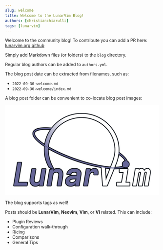 ```yaml
---
slug: welcome
title: Welcome to the LunarVim Blog!
authors: [christianchiarulli]
tags: [lunarvim]
---
```


Welcome to the community blog! To contribute you can add a PR here: [lunarvim.org github](https://github.com/LunarVim/lunarvim.org) 

Simply add Markdown files (or folders) to the `blog` directory.

Regular blog authors can be added to `authors.yml`.

The blog post date can be extracted from filenames, such as:

- `2022-09-30-welcome.md`
- `2022-09-30-welcome/index.md`

A blog post folder can be convenient to co-locate blog post images:

![LunarVim Logo](./lunarvim_logo.png)

The blog supports tags as well!

Posts should be **LunarVim**, **Neovim**, **Vim**, or **Vi** related. This can include:

- Plugin Reviews
- Configuration walk-through
- Ricing
- Comparisons
- General Tips
